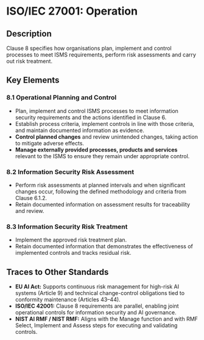 # ISO/IEC 27001: Operation

## Description

Clause 8 specifies how organisations plan, implement and control processes to meet ISMS requirements, perform risk assessments and carry out risk treatment.

## Key Elements

### 8.1 Operational Planning and Control

* Plan, implement and control ISMS processes to meet information security requirements and the actions identified in Clause 6.
* Establish process criteria, implement controls in line with those criteria, and maintain documented information as evidence.
* **Control planned changes** and review unintended changes, taking action to mitigate adverse effects.
* **Manage externally provided processes, products and services** relevant to the ISMS to ensure they remain under appropriate control.

### 8.2 Information Security Risk Assessment

* Perform risk assessments at planned intervals and when significant changes occur, following the defined methodology and criteria from Clause 6.1.2.
* Retain documented information on assessment results for traceability and review.

### 8.3 Information Security Risk Treatment

* Implement the approved risk treatment plan.
* Retain documented information that demonstrates the effectiveness of implemented controls and tracks residual risk.

## Traces to Other Standards

* **EU AI Act:** Supports continuous risk management for high-risk AI systems (Article 9) and technical change-control obligations tied to conformity maintenance (Articles 43–44).
* **ISO/IEC 42001:** Clause 8 requirements are parallel, enabling joint operational controls for information security and AI governance.
* **NIST AI RMF / NIST RMF:** Aligns with the Manage function and with RMF Select, Implement and Assess steps for executing and validating controls.

